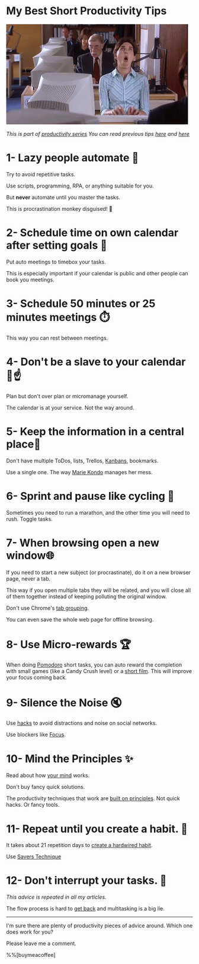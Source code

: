 # My Best Short Productivity Tips

![My Best Short Productivity Tips](tipyng.gif)

*This is part of [productivity series](https://maximilianocontieri/series/productivity)
You can read previous tips [here](../../Productivity/16%20Simple%20Tips%20to%20Boost%20Your%20Productivity%20x10/readme.md) and [here](../../Productivity/10%20More%20Simple%20Tips%20to%20Boost%20Your%20Productivity%20x2%20(2021%20Guide)/readme.md)*

# 1- Lazy people automate 🤖

Try to avoid repetitive tasks. 

Use scripts, programming, RPA, or anything suitable for you. 

But **never** automate until you master the tasks. 

This is procrastination monkey disguised! 🙈

# 2- Schedule time on own calendar after setting goals 📆

Put auto meetings to timebox your tasks.

This is especially important if your calendar is public and other people can book you meetings.

# 3- Schedule 50 minutes or 25 minutes meetings ⏱️

This way you can rest between meetings.

# 4- Don't be a slave to your calendar 📅☝️

Plan but don't over plan or micromanage yourself.

The calendar is at your service. Not the way around.

# 5- Keep the information in a central place📑

Don't have multiple ToDos, lists, Trellos, [Kanbans](https://en.wikipedia.org/wiki/Kanban), bookmarks.

Use a single one. The way [Marie Kondo](https://en.wikipedia.org/wiki/Marie_Kondo) manages her mess. 

# 6- Sprint and pause like cycling 🚴

Sometimes you need to run a marathon, and the other time you will need to rush. Toggle tasks.

# 7- When browsing open a new window🌐

If you need to start a new subject (or procrastinate), do it on a new browser page, never a tab.

This way if you open multiple tabs they will be related, and you will close all of them together instead of keeping polluting the original window.

Don't use Chrome's [tab grouping](https://blog.google/products/chrome/manage-tabs-with-google-chrome/).

You can even save the whole web page for offline browsing.

# 8- Use Micro-rewards 🏆

When doing [Pomodoro](https://francescocirillo.com/pages/pomodoro-technique) short tasks, you can auto reward the completion with small games (like a Candy Crush level) or a [short film](https://www.youtube.com/channel/UC7sDT8jZ76VLV1u__krUutA). This will improve your focus coming back.

# 9- Silence the Noise 🔇

Use [hacks](https://ivm.hashnode.dev/twitter-setup) to avoid distractions and noise on social networks.

Use blockers like [Focus](https://heyfocus.com/).

# 10- Mind the Principles ✨

Read about how [your mind](https://www.netflix.com/title/81098586) works. 

Don't buy fancy quick solutions.

The productivity techniques that work are [built on principles](https://www.freecodecamp.org/news/how-to-get-things-done-lessons-in-productivity/). Not quick hacks. Or fancy tools.

# 11- Repeat until you create a habit. 🔁

It takes about 21 repetition days to [create a hardwired habit](../../Productivity/10%20More%20Simple%20Tips%20to%20Boost%20Your%20Productivity%20x2%20(2021%20Guide)/readme.md). 

Use [Savers Technique](https://lifehacker.com/start-your-day-off-right-with-the-savers-morning-routin-1716241117)

# 12- Don't interrupt your tasks. 🚦

*This advice is repeated in all my articles.*

The flow process is hard to [get back](https://techtreats.pacohq.com/the-high-price-of-context-switching-for-developers-and-ways-to-avoid-it) and multitasking is a big lie.

* * *

I'm sure there are plenty of productivity pieces of advice around. Which one does work for you? 

Please leave me a comment.

%%[buymeacoffee]